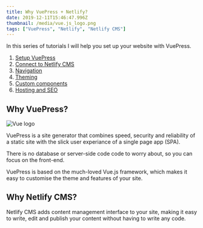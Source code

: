 ```yaml
---
title: Why VuePress + Netlify?
date: 2019-12-11T15:46:47.996Z
thumbnail: /media/vue.js_logo.png
tags: ["VuePress", "Netlify", "Netlify CMS"]
---
```


In this series of tutorials I will help you set up your website with VuePress.

1. [Setup VuePress](./_posts/blogging-with-vuepress-part-1.md)
2. [Connect to Netlify CMS](./_posts/blogging-with-vuepress-part-2.md)
3. [Navigation]()
4. [Theming]()
5. [Custom components]()
6. [Hosting and SEO]()

## Why VuePress?

![Vue logo](/media/vue.js_logo.png)

VuePress is a site generator that combines speed, security and reliability of a static site with the slick user experiance of a single page app (SPA).

There is no database or server-side code code to worry about, so you can focus on the front-end.

VuePress is based on the much-loved Vue.js framework, which makes it easy to customise the theme and features of your site.

## Why Netlify CMS?

Netlify CMS adds content management interface to your site, making it easy to write, edit and publish your content without having to write any code.
